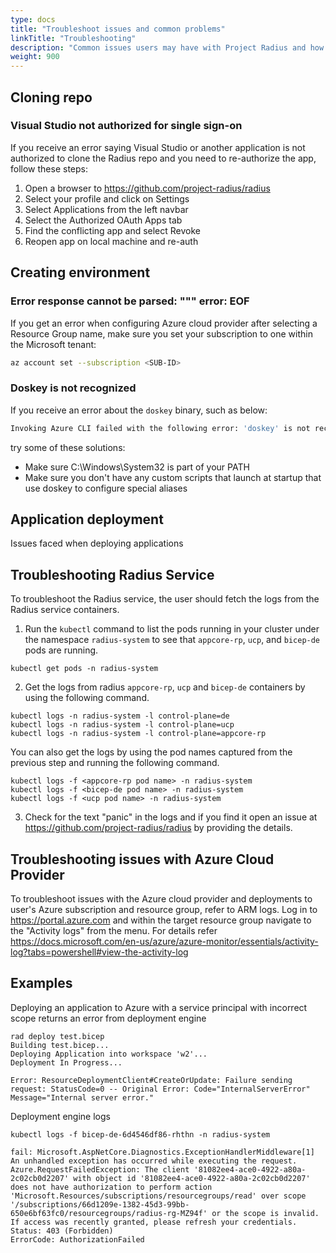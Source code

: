 ```yaml
---
type: docs
title: "Troubleshoot issues and common problems"
linkTitle: "Troubleshooting"
description: "Common issues users may have with Project Radius and how to address them"
weight: 900
---
```


## Cloning repo

### Visual Studio not authorized for single sign-on

If you receive an error saying Visual Studio or another application is not authorized to clone the Radius repo and you need to re-authorize the app, follow these steps:
1. Open a browser to https://github.com/project-radius/radius
1. Select your profile and click on Settings
1. Select Applications from the left navbar
1. Select the Authorized OAuth Apps tab
1. Find the conflicting app and select Revoke
1. Reopen app on local machine and re-auth


## Creating environment

### Error response cannot be parsed: """ error: EOF

If you get an error when configuring Azure cloud provider after selecting a Resource Group name, make sure you set your subscription to one within the Microsoft tenant:

```bash
az account set --subscription <SUB-ID>
```

### Doskey is not recognized

If you receive an error about the `doskey` binary, such as below:

```bash
Invoking Azure CLI failed with the following error: 'doskey' is not recognized as an internal or external command, operable program or batch file.
```

try some of these solutions:
- Make sure C:\Windows\System32 is part of your PATH
- Make sure you don't have any custom scripts that launch at startup that use doskey to configure special aliases

## Application deployment

Issues faced when deploying applications

## Troubleshooting Radius Service 

To troubleshoot the Radius service, the user should fetch the logs from the Radius service containers.

1. Run the `kubectl` command to list the pods running in your cluster under the namespace `radius-system` to  see that `appcore-rp`, `ucp`, and `bicep-de` pods are running.

```
kubectl get pods -n radius-system
```

2. Get the logs from radius `appcore-rp`, `ucp` and `bicep-de` containers by using the following command.

```
kubectl logs -n radius-system -l control-plane=de
kubectl logs -n radius-system -l control-plane=ucp
kubectl logs -n radius-system -l control-plane=appcore-rp
```

You can also get the logs by using the pod names captured from the previous step and running the following command. 

```
kubectl logs -f <appcore-rp pod name> -n radius-system
kubectl logs -f <bicep-de pod name> -n radius-system
kubectl logs -f <ucp pod name> -n radius-system
```

3. Check for the text "panic" in the logs and if you find it open an issue at https://github.com/project-radius/radius by providing the details.

## Troubleshooting issues with Azure Cloud Provider

To troubleshoot issues with the Azure cloud provider and deployments to user's Azure subscription and resource group, refer to ARM logs. Log in to https://portal.azure.com and within the target resource group navigate to the "Activity logs" from the menu. For details refer https://docs.microsoft.com/en-us/azure/azure-monitor/essentials/activity-log?tabs=powershell#view-the-activity-log  

## Examples

Deploying an application to Azure with a service principal with incorrect scope returns an error from deployment engine

```
rad deploy test.bicep
Building test.bicep...
Deploying Application into workspace 'w2'...
Deployment In Progress...

Error: ResourceDeploymentClient#CreateOrUpdate: Failure sending request: StatusCode=0 -- Original Error: Code="InternalServerError" Message="Internal server error."
```

Deployment engine logs
```
kubectl logs -f bicep-de-6d4546df86-rhthn -n radius-system

fail: Microsoft.AspNetCore.Diagnostics.ExceptionHandlerMiddleware[1]
An unhandled exception has occurred while executing the request.
Azure.RequestFailedException: The client '81082ee4-ace0-4922-a80a-2c02cb0d2207' with object id '81082ee4-ace0-4922-a80a-2c02cb0d2207' does not have authorization to perform action 'Microsoft.Resources/subscriptions/resourcegroups/read' over scope '/subscriptions/66d1209e-1382-45d3-99bb-650e6bf63fc0/resourcegroups/radius-rg-MZ94f' or the scope is invalid. If access was recently granted, please refresh your credentials.
Status: 403 (Forbidden)
ErrorCode: AuthorizationFailed
```
